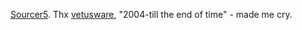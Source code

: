 [Sourcer5](https://vetusware.com/download/Sourcer%205.04/?id=4201). Thx [vetusware](https://vetusware.com), "2004-till the end of time" - made me cry.
